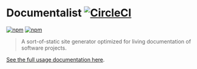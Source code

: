 # Documentalist [![CircleCI](https://circleci.com/gh/palantir/documentalist/tree/develop.svg?style=svg)](https://circleci.com/gh/palantir/workflows/documentalist)

[![npm](https://img.shields.io/npm/v/@documentalist/compiler.svg?label=@documentalist/compiler)](https://www.npmjs.com/package/@documentalist/compiler)
[![npm](https://img.shields.io/npm/v/@documentalist/client.svg?label=@documentalist/client)](https://www.npmjs.com/package/@documentalist/client)

> A sort-of-static site generator optimized for living documentation of software projects.

[See the full usage documentation here](https://palantir.github.io/documentalist/).
